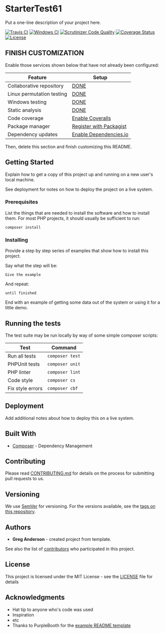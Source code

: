 # StarterTest61

Put a one-line description of your project here.

[![Travis CI](https://travis-ci.org/greg-1-anderson/starter-test-61.svg?branch=master)](https://travis-ci.org/greg-1-anderson/starter-test-61)
[![Windows CI](https://ci.appveyor.com/api/projects/status/ifh59bdtcmglwk95?svg=true)](https://ci.appveyor.com/project/greg-1-anderson/starter-test-61)
[![Scrutinizer Code Quality](https://scrutinizer-ci.com/g/greg-1-anderson/starter-test-61/badges/quality-score.png?b=master)](https://scrutinizer-ci.com/g/greg-1-anderson/starter-test-61/?branch=master)
[![Coverage Status](https://coveralls.io/repos/github/greg-1-anderson/starter-test-61/badge.svg?branch=master)](https://coveralls.io/github/greg-1-anderson/starter-test-61?branch=master) 
[![License](https://img.shields.io/badge/license-MIT-408677.svg)](LICENSE)

<!-- 
There are two choices for LICENSE badges:

1. License using shields.io (above): Can contain any text you want, and has no prerequisites, but must be manually updated if you change the license.
2. License using poser.pugx.org (below): shows the license that Packagist.org read from your composer.json file. Must register with Packagist to use Poser.

[![License](https://poser.pugx.org/greg-1-anderson/starter-test-61/license)](https://github.com/greg-1-anderson/starter-test-61//master/LICENSE)
-->

## FINISH CUSTOMIZATION

Enable those services shown below that have not already been configured:

| Feature                   | Setup
| ------------------------- | ----------------
| Collaborative repository  | [DONE](https://github.com/greg-1-anderson/starter-test-61)
| Linux permutation testing | [DONE](https://travis-ci.org/greg-1-anderson/starter-test-61)
| Windows testing           | [DONE](https://ci.appveyor.com/project/greg-1-anderson/starter-test-61)
| Static analysis           | [DONE](https://scrutinizer-ci.com/g/greg-1-anderson/starter-test-61/)
| Code coverage             | [Enable Coveralls](https://coveralls.io/repos/new)
| Package manager           | [Register with Packagist](https://packagist.org/packages/submit)
| Dependency updates        | [Enable Dependencies.io](https://app.dependencies.io/add-project)

Then, delete this section and finish customizing this README.

## Getting Started

Explain how to get a copy of this project up and running on a new user's local machine.

See deployment for notes on how to deploy the project on a live system.

### Prerequisites

List the things that are needed to install the software and how to install them. For most PHP projects, it should usually be sufficient to run:

```
composer install
```

### Installing

Provide a step by step series of examples that show how to install this project.

Say what the step will be:

```
Give the example
```

And repeat:

```
until finished
```

End with an example of getting some data out of the system or using it for a little demo.

## Running the tests

The test suite may be run locally by way of some simple composer scripts:

| Test             | Command
| ---------------- | ---
| Run all tests    | `composer test`
| PHPUnit tests    | `composer unit`
| PHP linter       | `composer lint`
| Code style       | `composer cs`     
| Fix style errors | `composer cbf`


## Deployment

Add additional notes about how to deploy this on a live system.

## Built With

* [Composer](https://getcomposer.org/) - Dependency Management

## Contributing

Please read [CONTRIBUTING.md](CONTRIBUTING.md) for details on the process for submitting pull requests to us.

## Versioning

We use [SemVer](http://semver.org/) for versioning. For the versions available, see the [tags on this repository](https://github.com/greg-1-anderson/starter-test-61/tags). 

## Authors

* **Greg Anderson** - created project from template.

See also the list of [contributors](https://github.com/greg-1-anderson/starter-test-61/contributors) who participated in this project.

## License

This project is licensed under the MIT License - see the [LICENSE](LICENSE) file for details

## Acknowledgments

* Hat tip to anyone who's code was used
* Inspiration
* etc
* Thanks to PurpleBooth for the [example README template](https://gist.github.com/PurpleBooth/109311bb0361f32d87a2)
